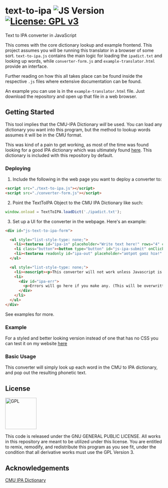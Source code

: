 # text-to-ipa ![JS Version](https://img.shields.io/badge/javascript-ES5-orange.svg) [![License: GPL v3](https://img.shields.io/badge/License-GPL%20v3-blue.svg)](https://www.gnu.org/licenses/gpl-3.0)

Text to IPA converter in JavaScript

This comes with the core dictionary lookup and example frontend. This project assumes you will be running this translator in a browser of some sort. `text-to-ipa.js` contains the main logic for loading the `ipadict.txt` and looking up words, while `converter-form.js` and `example-translator.html` provide an interface.

Further reading on how this all takes place can be found inside the respective `.js` files where extensive documentation can be found.

An example you can use is in the `example-translator.html` file. Just download the repository and open up that file in a web browser.

## Getting Started

This tool implies that the CMU-IPA Dictionary _will_ be used. You can load any dictionary you want into this program, but the method to lookup words assumes it will be in the CMU format.

This was kind of a pain to get working, as most of the time was found looking for a good IPA dictionary which was ultimately found [here](http://people.umass.edu/nconstan/CMU-IPA/). This dictionary is included with this repository by default.

### Deploying

1. Include the following in the web page you want to deploy a converter to:

```html
<script src="./text-to-ipa.js"></script>
<script src="./converter-form.js"></script>
```

2. Point the TextToIPA Object to the CMU IPA Dictionary like such:

```js
window.onload = TextToIPA.loadDict('./ipadict.txt');
```

3. Set up a UI for the converter in the webpage. Here's an example:

```html
<div id="js-text-to-ipa-form">

  <ul style="list-style-type: none;">
    <li><textarea id="ipa-in" placeholder="Write text here!" rows="4" cols="50"></textarea></li>
    <li class="button"><button type="button" id="js-ipa-submit" onClick="ConverterForm.convert('ipa-in', 'ipa-out', 'ipa-err')">Convert!</button></li>
    <li><textarea readonly id="ipa-out" placeholder="aʊtpʊt gəʊz hɪə!" rows="4" cols="50"></textarea></li>
  </ul>

  <ul style="list-style-type: none;">
    <li><noscript><p>This converter will not work unless Javascript is enabled.</p></noscript></li>
    <li>
      <div id="ipa-err">
        <p>Errors will go here if you make any. (This will be overwritten!)</p>
      </div>
    </li>
  </ul>
</div>
```

See examples for more.

### Example

For a styled and better looking version instead of one that has no CSS you can test it on my website [here](http://surrsur.us/projects/ipa/english-to-ipa.html)

### Basic Usage

This converter will simply look up each word in the CMU to IPA dictionary, and pop out the resulting phonetic text.

## License

<img align="center" src="https://licensebuttons.net/l/GPL/2.0/88x62.png" alt="GPL" width=100>

This code is released under the GNU GENERAL PUBLIC LICENSE. All works in this repository are meant to be utilized under this license. You are entitled to remix, remodify, and redistribute this program as you see fit, under the condition that all derivative works must use the GPL Version 3.

## Acknowledgements

[CMU IPA Dictionary](http://people.umass.edu/nconstan/CMU-IPA/)
